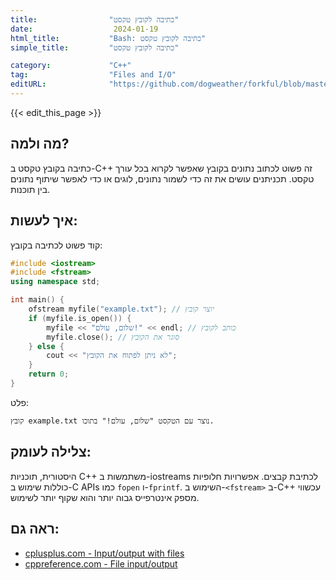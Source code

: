 ```yaml
---
title:                "כתיבה לקובץ טקסט"
date:                  2024-01-19
html_title:           "Bash: כתיבה לקובץ טקסט"
simple_title:         "כתיבה לקובץ טקסט"

category:             "C++"
tag:                  "Files and I/O"
editURL:              "https://github.com/dogweather/forkful/blob/master/content/he/cpp/writing-a-text-file.md"
---
```


{{< edit_this_page >}}

## מה ולמה?
כתיבה בקובץ טקסט ב-C++ זה פשוט לכתוב נתונים בקובץ שאפשר לקרוא בכל עורך טקסט. תכניתנים עושים את זה כדי לשמור נתונים, לוגים או כדי לאפשר שיתוף נתונים בין תוכנות.

## איך לעשות:
קוד פשוט לכתיבה בקובץ:

```C++
#include <iostream>
#include <fstream>
using namespace std;

int main() {
    ofstream myfile("example.txt"); // יוצר קובץ 
    if (myfile.is_open()) {
        myfile << "שלום, עולם!" << endl; // כותב לקובץ
        myfile.close(); // סוגר את הקובץ
    } else {
        cout << "לא ניתן לפתוח את הקובץ";
    }
    return 0;
}
```

פלט:
```
קובץ example.txt נוצר עם הטקסט "שלום, עולם!" בתוכו.
```

## צלילה לעומק:
היסטורית, תוכניות C++ משתמשות ב-iostreams לכתיבת קבצים. אפשרויות חלופיות כוללות שימוש ב-C APIs כמו `fopen` ו-`fprintf`. השימוש ב-`<fstream>` ב-C++ עכשווי מספק אינטרפייס גבוה יותר והוא שקוף יותר לשימוש.

## ראה גם:
- [cplusplus.com - Input/output with files](http://www.cplusplus.com/doc/tutorial/files/)
- [cppreference.com - File input/output](https://en.cppreference.com/w/cpp/io)

